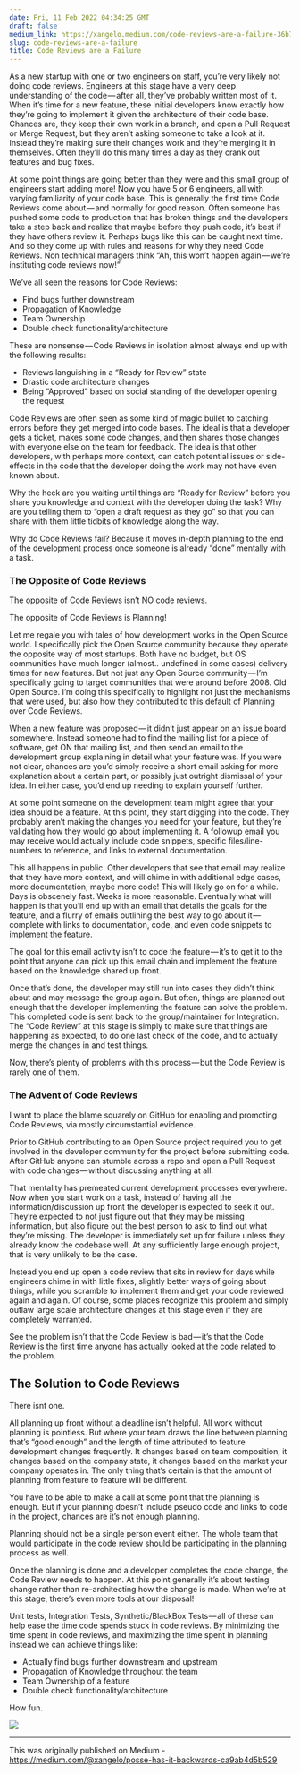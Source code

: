 ```yaml
---
date: Fri, 11 Feb 2022 04:34:25 GMT
draft: false
medium_link: https://xangelo.medium.com/code-reviews-are-a-failure-36b72a659de4?source=rss-d5a790d38792------2
slug: code-reviews-are-a-failure
title: Code Reviews are a Failure
---
```


As a new startup with one or two engineers on staff, you’re very likely not doing code reviews. Engineers at this stage have a very deep understanding of the code — after all, they’ve probably written most of it. When it’s time for a new feature, these initial developers know exactly how they’re going to implement it given the architecture of their code base. Chances are, they keep their own work in a branch, and open a Pull Request or Merge Request, but they aren’t asking someone to take a look at it. Instead they’re making sure their changes work and they’re merging it in themselves. Often they’ll do this many times a day as they crank out features and bug fixes.

At some point things are going better than they were and this small group of engineers start adding more! Now you have 5 or 6 engineers, all with varying familiarity of your code base. This is generally the first time Code Reviews come about — and normally for good reason. Often someone has pushed some code to production that has broken things and the developers take a step back and realize that maybe before they push code, it’s best if they have others review it. Perhaps bugs like this can be caught next time. And so they come up with rules and reasons for why they need Code Reviews. Non technical managers think “Ah, this won’t happen again — we’re instituting code reviews now!”

We’ve all seen the reasons for Code Reviews:

- Find bugs further downstream
- Propagation of Knowledge
- Team Ownership
- Double check functionality/architecture

These are nonsense — Code Reviews in isolation almost always end up with the following results:

- Reviews languishing in a “Ready for Review” state
- Drastic code architecture changes
- Being “Approved” based on social standing of the developer opening the request

Code Reviews are often seen as some kind of magic bullet to catching errors before they get merged into code bases. The ideal is that a developer gets a ticket, makes some code changes, and then shares those changes with everyone else on the team for feedback. The idea is that other developers, with perhaps more context, can catch potential issues or side-effects in the code that the developer doing the work may not have even known about.

Why the heck are you waiting until things are “Ready for Review” before you share you knowledge and context with the developer doing the task? Why are you telling them to “open a draft request as they go” so that you can share with them little tidbits of knowledge along the way.

Why do Code Reviews fail? Because it moves in-depth planning to the end of the development process once someone is already “done” mentally with a task.

### The Opposite of Code Reviews

The opposite of Code Reviews isn’t NO code reviews.

The opposite of Code Reviews is Planning!

Let me regale you with tales of how development works in the Open Source world. I specifically pick the Open Source community because they operate the opposite way of most startups. Both have no budget, but OS communities have much longer (almost.. undefined in some cases) delivery times for new features. But not just any Open Source community — I’m specifically going to target communities that were around before 2008. Old Open Source. I’m doing this specifically to highlight not just the mechanisms that were used, but also how they contributed to this default of Planning over Code Reviews.

When a new feature was proposed — it didn’t just appear on an issue board somewhere. Instead someone had to find the mailing list for a piece of software, get ON that mailing list, and then send an email to the development group explaining in detail what your feature was. If you were not clear, chances are you’d simply receive a short email asking for more explanation about a certain part, or possibly just outright dismissal of your idea. In either case, you’d end up needing to explain yourself further.

At some point someone on the development team might agree that your idea should be a feature. At this point, they start digging into the code. They probably aren’t making the changes you need for your feature, but they’re validating how they would go about implementing it. A followup email you may receive would actually include code snippets, specific files/line-numbers to reference, and links to external documentation.

This all happens in public. Other developers that see that email may realize that they have more context, and will chime in with additional edge cases, more documentation, maybe more code! This will likely go on for a while. Days is obscenely fast. Weeks is more reasonable. Eventually what will happen is that you’ll end up with an email that details the goals for the feature, and a flurry of emails outlining the best way to go about it — complete with links to documentation, code, and even code snippets to implement the feature.

The goal for this email activity isn’t to code the feature — it’s to get it to the point that anyone can pick up this email chain and implement the feature based on the knowledge shared up front.

Once that’s done, the developer may still run into cases they didn’t think about and may message the group again. But often, things are planned out enough that the developer implementing the feature can solve the problem. This completed code is sent back to the group/maintainer for Integration. The “Code Review” at this stage is simply to make sure that things are happening as expected, to do one last check of the code, and to actually merge the changes in and test things.

Now, there’s plenty of problems with this process — but the Code Review is rarely one of them.

### The Advent of Code Reviews

I want to place the blame squarely on GitHub for enabling and promoting Code Reviews, via mostly circumstantial evidence.

Prior to GitHub contributing to an Open Source project required you to get involved in the developer community for the project before submitting code. After GitHub anyone can stumble across a repo and open a Pull Request with code changes — without discussing anything at all.

That mentality has premeated current development processes everywhere. Now when you start work on a task, instead of having all the information/discussion up front the developer is expected to seek it out. They’re expected to not just figure out that they may be missing information, but also figure out the best person to ask to find out what they’re missing. The developer is immediately set up for failure unless they already know the codebase well. At any sufficiently large enough project, that is very unlikely to be the case.

Instead you end up open a code review that sits in review for days while engineers chime in with little fixes, slightly better ways of going about things, while you scramble to implement them and get your code reviewed again and again. Of course, some places recognize this problem and simply outlaw large scale architecture changes at this stage even if they are completely warranted.

See the problem isn’t that the Code Review is bad — it’s that the Code Review is the first time anyone has actually looked at the code related to the problem.

## The Solution to Code Reviews

There isnt one.

All planning up front without a deadline isn’t helpful. All work without planning is pointless. But where your team draws the line between planning that’s “good enough” and the length of time attributed to feature development changes frequently. It changes based on team composition, it changes based on the company state, it changes based on the market your company operates in. The only thing that’s certain is that the amount of planning from feature to feature will be different.

You have to be able to make a call at some point that the planning is enough. But if your planning doesn’t include pseudo code and links to code in the project, chances are it’s not enough planning.

Planning should not be a single person event either. The whole team that would participate in the code review should be participating in the planning process as well.

Once the planning is done and a developer completes the code change, the Code Review needs to happen. At this point generally it’s about testing change rather than re-architecting how the change is made. When we’re at this stage, there’s even more tools at our disposal!

Unit tests, Integration Tests, Synthetic/BlackBox Tests — all of these can help ease the time code spends stuck in code reviews. By minimizing the time spent in code reviews, and maximizing the time spent in planning instead we can achieve things like:

- Actually find bugs further downstream and upstream
- Propagation of Knowledge throughout the team
- Team Ownership of a feature
- Double check functionality/architecture

How fun.

![](https://medium.com/_/stat?event=post.clientViewed&referrerSource=full_rss&postId=36b72a659de4)

---

This was originally published on Medium - https://medium.com/@xangelo/posse-has-it-backwards-ca9ab4d5b529
